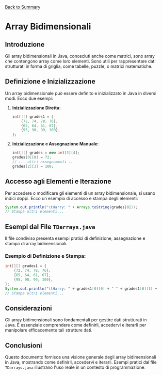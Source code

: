 
[Back to Summary](../Summary.md)

# Array Bidimensionali

## Introduzione
Gli array bidimensionali in Java, conosciuti anche come matrici, sono array che contengono array come loro elementi. Sono utili per rappresentare dati strutturati in forma di griglia, come tabelle, puzzle, o matrici matematiche.

## Definizione e Inizializzazione
Un array bidimensionale può essere definito e inizializzato in Java in diversi modi. Ecco due esempi:

1. **Inizializzazione Diretta:**
   ```java
   int[][] grades1 = {
       {72, 74, 78, 76},
       {65, 64, 61, 67},
       {95, 98, 99, 100},
   };
   ```

2. **Inizializzazione e Assegnazione Manuale:**
   ```java
   int[][] grades = new int[3][4];
   grades[0][0] = 72;
   // ... altri assegnamenti ...
   grades[2][3] = 100;
   ```

## Accesso agli Elementi e Iterazione
Per accedere o modificare gli elementi di un array bidimensionale, si usano indici doppi. Ecco un esempio di accesso e stampa degli elementi:

```java
System.out.println("\tHarry: " + Arrays.toString(grades[0]));
// Stampa altri elementi...
```

## Esempi dal File `TDarrays.java`
Il file condiviso presenta esempi pratici di definizione, assegnazione e stampa di array bidimensionali.

### Esempio di Definizione e Stampa:
```java
int[][] grades1 = {
    {72, 74, 78, 76},
    {65, 64, 61, 67},
    {95, 98, 99, 100},
};
System.out.println("\tHarry: " + grades1[0][0] + " " + grades1[0][1] + " " + grades1[0][2] + " " + grades1[0][3]);
// Stampa altri elementi...
```

## Considerazioni
Gli array bidimensionali sono fondamentali per gestire dati strutturati in Java. È essenziale comprendere come definirli, accedervi e iterarli per manipolare efficacemente tali strutture dati.

## Conclusioni
Questo documento fornisce una visione generale degli array bidimensionali in Java, mostrando come definirli, accedervi e iterarli. Esempi pratici dal file `TDarrays.java` illustrano l'uso reale in un contesto di programmazione.
